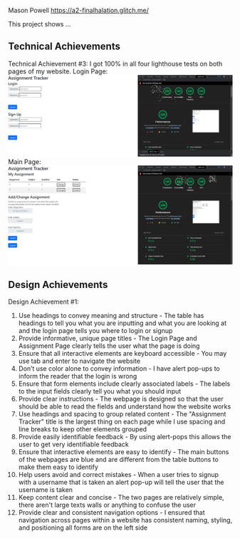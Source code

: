 Mason Powell https://a2-finalhalation.glitch.me/

This project shows ...
## Technical Achievements
Technical Achievement #3: I got 100% in all four lighthouse tests on both pages of my website.
Login Page:
![img.png](img.png)
Main Page:
![img_1.png](img_1.png)



## Design Achievements
Design Achievement #1:
1. Use headings to convey meaning and structure - The table has headings to tell you what you are inputting and what you are looking at and the login page tells you where to login or signup
2. Provide informative, unique page titles - The Login Page and Assignment Page clearly tells the user what the page is doing
3. Ensure that all interactive elements are keyboard accessible - You may use tab and enter to navigate the website
4. Don’t use color alone to convey information - I have alert pop-ups to inform the reader that the login is wrong 
5. Ensure that form elements include clearly associated labels - The labels to the input fields clearly tell you what you should input
6. Provide clear instructions - The webpage is designed so that the user should be able to read the fields and understand how the website works
7. Use headings and spacing to group related content - The "Assignment Tracker" title is the largest thing on each page while I use spacing and line breaks to keep other elements grouped
8. Provide easily identifiable feedback - By using alert-pops this allows the user to get very identifiable feedback
9. Ensure that interactive elements are easy to identify - The main buttons of the webpages are blue and are different from the table buttons to make them easy to identify 
10. Help users avoid and correct mistakes - When a user tries to signup with a username that is taken an alert pop-up will tell the user that the username is taken
11. Keep content clear and concise - The two pages are relatively simple, there aren't large texts walls or anything to confuse the user
12. Provide clear and consistent navigation options - I ensured that navigation across pages within a website has consistent naming, styling, and positioning all forms are on the left side 
